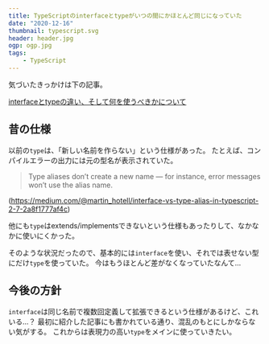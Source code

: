 ```yaml
---
title: TypeScriptのinterfaceとtypeがいつの間にかほとんど同じになっていた
date: "2020-12-16"
thumbnail: typescript.svg
header: header.jpg
ogp: ogp.jpg
tags:
    - TypeScript
---
```


気づいたきっかけは下の記事。

[interfaceとtypeの違い、そして何を使うべきかについて](https://zenn.dev/luvmini511/articles/6c6f69481c2d17)


## 昔の仕様

以前の`type`は、「新しい名前を作らない」という仕様があった。
たとえば、コンパイルエラーの出力には元の型名が表示されていた。

> Type aliases don’t create a new name — for instance, error messages won’t use the alias name.

(https://medium.com/@martin_hotell/interface-vs-type-alias-in-typescript-2-7-2a8f1777af4c)

他にも`type`はextends/implementsできないという仕様もあったりして、なかなかに使いにくかった。

そのような状況だったので、基本的には`interface`を使い、それでは表せない型にだけ`type`を使っていた。
今はもうほとんど差がなくなっていたなんて...


## 今後の方針

`interface`は同じ名前で複数回定義して拡張できるという仕様があるけど、これいる...？
最初に紹介した記事にも書かれている通り、混乱のもとにしかならない気がする。
これからは表現力の高い`type`をメインに使っていきたい。
